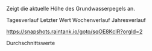 Zeigt die aktuelle Höhe des Grundwasserpegels an. 

Tagesverlauf
Letzter Wert
Wochenverlauf
Jahresverlauf

https://snapshots.raintank.io/goto/sqOE8KcIR?orgId=2

Durchschnittswerte
